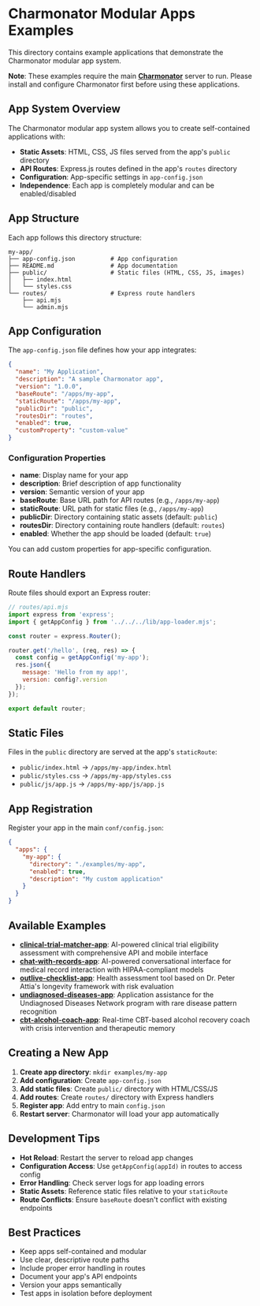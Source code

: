 # Charmonator Modular Apps Examples

This directory contains example applications that demonstrate the Charmonator modular app system.

**Note**: These examples require the main **[Charmonator](https://github.com/mattmight/charmonator/)** server to run. Please install and configure Charmonator first before using these applications.

## App System Overview

The Charmonator modular app system allows you to create self-contained applications with:

- **Static Assets**: HTML, CSS, JS files served from the app's `public` directory
- **API Routes**: Express.js routes defined in the app's `routes` directory
- **Configuration**: App-specific settings in `app-config.json`
- **Independence**: Each app is completely modular and can be enabled/disabled

## App Structure

Each app follows this directory structure:

```
my-app/
├── app-config.json          # App configuration
├── README.md                # App documentation
├── public/                  # Static files (HTML, CSS, JS, images)
│   ├── index.html
│   └── styles.css
└── routes/                  # Express route handlers
    ├── api.mjs
    └── admin.mjs
```

## App Configuration

The `app-config.json` file defines how your app integrates:

```json
{
  "name": "My Application",
  "description": "A sample Charmonator app",
  "version": "1.0.0",
  "baseRoute": "/apps/my-app",
  "staticRoute": "/apps/my-app", 
  "publicDir": "public",
  "routesDir": "routes",
  "enabled": true,
  "customProperty": "custom-value"
}
```

### Configuration Properties

- **name**: Display name for your app
- **description**: Brief description of app functionality
- **version**: Semantic version of your app
- **baseRoute**: Base URL path for API routes (e.g., `/apps/my-app`)
- **staticRoute**: URL path for static files (e.g., `/apps/my-app`)
- **publicDir**: Directory containing static assets (default: `public`)
- **routesDir**: Directory containing route handlers (default: `routes`)
- **enabled**: Whether the app should be loaded (default: `true`)

You can add custom properties for app-specific configuration.

## Route Handlers

Route files should export an Express router:

```javascript
// routes/api.mjs
import express from 'express';
import { getAppConfig } from '../../../lib/app-loader.mjs';

const router = express.Router();

router.get('/hello', (req, res) => {
  const config = getAppConfig('my-app');
  res.json({ 
    message: 'Hello from my app!',
    version: config?.version 
  });
});

export default router;
```

## Static Files

Files in the `public` directory are served at the app's `staticRoute`:

- `public/index.html` → `/apps/my-app/index.html`
- `public/styles.css` → `/apps/my-app/styles.css`
- `public/js/app.js` → `/apps/my-app/js/app.js`

## App Registration

Register your app in the main `conf/config.json`:

```json
{
  "apps": {
    "my-app": {
      "directory": "./examples/my-app",
      "enabled": true,
      "description": "My custom application"
    }
  }
}
```

## Available Examples

- **[clinical-trial-matcher-app](./clinical-trial-matcher-app/)**: AI-powered clinical trial eligibility assessment with comprehensive API and mobile interface
- **[chat-with-records-app](./chat-with-records-app/)**: AI-powered conversational interface for medical record interaction with HIPAA-compliant models
- **[outlive-checklist-app](./outlive-checklist-app/)**: Health assessment tool based on Dr. Peter Attia's longevity framework with risk evaluation
- **[undiagnosed-diseases-app](./undiagnosed-diseases-app/)**: Application assistance for the Undiagnosed Diseases Network program with rare disease pattern recognition
- **[cbt-alcohol-coach-app](./cbt-alcohol-coach-app/)**: Real-time CBT-based alcohol recovery coach with crisis intervention and therapeutic memory

## Creating a New App

1. **Create app directory**: `mkdir examples/my-app`
2. **Add configuration**: Create `app-config.json`
3. **Add static files**: Create `public/` directory with HTML/CSS/JS
4. **Add routes**: Create `routes/` directory with Express handlers
5. **Register app**: Add entry to main `config.json`
6. **Restart server**: Charmonator will load your app automatically

## Development Tips

- **Hot Reload**: Restart the server to reload app changes
- **Configuration Access**: Use `getAppConfig(appId)` in routes to access config
- **Error Handling**: Check server logs for app loading errors
- **Static Assets**: Reference static files relative to your `staticRoute`
- **Route Conflicts**: Ensure `baseRoute` doesn't conflict with existing endpoints

## Best Practices

- Keep apps self-contained and modular
- Use clear, descriptive route paths
- Include proper error handling in routes
- Document your app's API endpoints
- Version your apps semantically
- Test apps in isolation before deployment